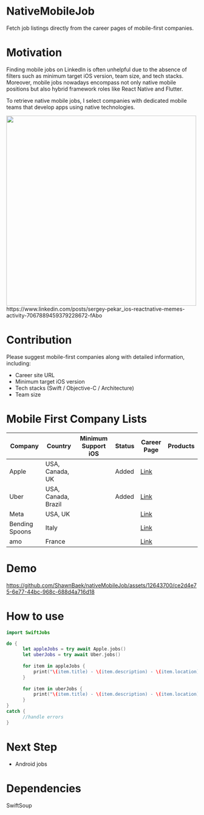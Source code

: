 # NativeMobileJob
Fetch job listings directly from the career pages of mobile-first companies.

# Motivation
Finding mobile jobs on LinkedIn is often unhelpful due to the absence of filters such as minimum target iOS version, team size, and tech stacks. Moreover, mobile jobs nowadays encompass not only native mobile positions but also hybrid framework roles like React Native and Flutter.

To retrieve native mobile jobs, I select companies with dedicated mobile teams that develop apps using native technologies.

<img src="https://github.com/ShawnBaek/nativeMobileJob/assets/12643700/5695420f-c001-48bf-a514-34d27d3f7097" width=500>
<br>
https://www.linkedin.com/posts/sergey-pekar_ios-reactnative-memes-activity-7067889459379228672-fAbo

# Contribution
Please suggest mobile-first companies along with detailed information, including:
- Career site URL
- Minimum target iOS version
- Tech stacks (Swift / Objective-C / Architecture)
- Team size

# Mobile First Company Lists
| Company        | Country             | Minimum Support iOS | Status | Career Page                                         | Products |
|----------------|---------------------|---------------------|--------|-----------------------------------------------------|----------|
| Apple          | USA, Canada, UK     |                     | Added  | [Link](https://jobs.apple.com)                      |          |
| Uber           | USA, Canada, Brazil |                     | Added  | [Link](https://www.uber.com/us/en/careers/)         |          |
| Meta           | USA, UK             |                     |        | [Link](https://www.metacareers.com)                 |          |
| Bending Spoons | Italy               |                     |        | [Link](https://jobs.bendingspoons.com)              |          |
| amo            | France              |                     |        | [Link](https://amo.co/jobs/)                        |          |


# Demo
https://github.com/ShawnBaek/nativeMobileJob/assets/12643700/ce2d4e75-6e77-44bc-968c-688d4a716d18

# How to use

```swift
import SwiftJobs

do {
      let appleJobs = try await Apple.jobs()
      let uberJobs = try await Uber.jobs()
            
      for item in appleJobs {
          print("\(item.title) - \(item.description) - \(item.location)")
      }
      
      for item in uberJobs {
          print("\(item.title) - \(item.description) - \(item.location)")
      }
}
catch {
      //handle errors
}
```

# Next Step
- Android jobs

# Dependencies
SwiftSoup
